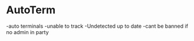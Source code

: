 # AutoTerm
-auto terminals
-unable to track
-Undetected up to date
-cant be banned if no admin in party
